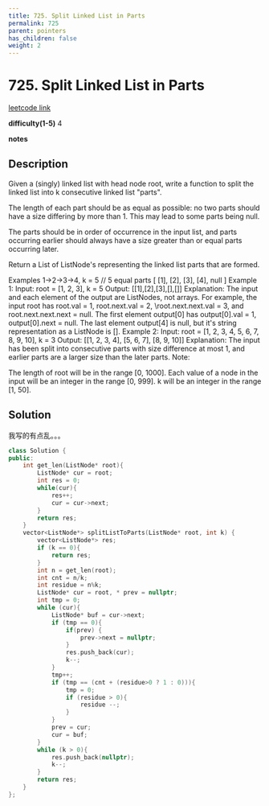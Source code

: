 ```yaml
---
title: 725. Split Linked List in Parts
permalink: 725
parent: pointers
has_children: false
weight: 2
---
```

# 725. Split Linked List in Parts
[leetcode link](https://leetcode.com/problems/split-linked-list-in-parts/)

**difficulty(1-5)** 
4

**notes**   


## Description

Given a (singly) linked list with head node root, write a function to split the linked list into k consecutive linked list "parts".

The length of each part should be as equal as possible: no two parts should have a size differing by more than 1. This may lead to some parts being null.

The parts should be in order of occurrence in the input list, and parts occurring earlier should always have a size greater than or equal parts occurring later.

Return a List of ListNode's representing the linked list parts that are formed.

Examples 1->2->3->4, k = 5 // 5 equal parts [ [1], [2], [3], [4], null ]
Example 1:
Input:
root = [1, 2, 3], k = 5
Output: [[1],[2],[3],[],[]]
Explanation:
The input and each element of the output are ListNodes, not arrays.
For example, the input root has root.val = 1, root.next.val = 2, \root.next.next.val = 3, and root.next.next.next = null.
The first element output[0] has output[0].val = 1, output[0].next = null.
The last element output[4] is null, but it's string representation as a ListNode is [].
Example 2:
Input: 
root = [1, 2, 3, 4, 5, 6, 7, 8, 9, 10], k = 3
Output: [[1, 2, 3, 4], [5, 6, 7], [8, 9, 10]]
Explanation:
The input has been split into consecutive parts with size difference at most 1, and earlier parts are a larger size than the later parts.
Note:

The length of root will be in the range [0, 1000].
Each value of a node in the input will be an integer in the range [0, 999].
k will be an integer in the range [1, 50].

## Solution

我写的有点乱。。。

```c++
class Solution {
public:
    int get_len(ListNode* root){
        ListNode* cur = root;
        int res = 0;
        while(cur){
            res++;
            cur = cur->next;
        }
        return res;
    }
    vector<ListNode*> splitListToParts(ListNode* root, int k) {
        vector<ListNode*> res;
        if (k == 0){
            return res;
        }
        int n = get_len(root);
        int cnt = n/k;
        int residue = n%k;
        ListNode* cur = root, * prev = nullptr;
        int tmp = 0;
        while (cur){
            ListNode* buf = cur->next;
            if (tmp == 0){
                if(prev) {
                    prev->next = nullptr;
                }
                res.push_back(cur);
                k--;
            }
            tmp++;
            if (tmp == (cnt + (residue>0 ? 1 : 0))){
                tmp = 0;
                if (residue > 0){
                    residue --;
                }
            }
            prev = cur;
            cur = buf;            
        }
        while (k > 0){
            res.push_back(nullptr);
            k--;
        }
        return res;
    }
};
```

<!-- 
Default label
{: .label }

Blue label
{: .label .label-blue }

Stable
{: .label .label-green }

New release
{: .label .label-purple }

Coming soon
{: .label .label-yellow }

Deprecated
{: .label .label-red } -->
